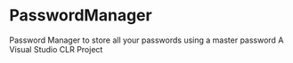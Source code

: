 # PasswordManager
Password Manager to store all your passwords using a master password
A Visual Studio CLR Project
